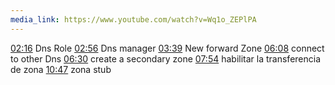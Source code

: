 ```yaml
---
media_link: https://www.youtube.com/watch?v=Wq1o_ZEPlPA
---
```

[02:16](https://www.youtube.com/watch?t=136&v=Wq1o_ZEPlPA)
Dns Role 
[02:56](https://www.youtube.com/watch?t=176&v=Wq1o_ZEPlPA)
Dns manager
[03:39](https://www.youtube.com/watch?t=219&v=Wq1o_ZEPlPA)
New forward Zone
[06:08](https://www.youtube.com/watch?t=368&v=Wq1o_ZEPlPA)
connect to other Dns
[06:30](https://www.youtube.com/watch?t=390&v=Wq1o_ZEPlPA)
create a secondary zone
[07:54](https://www.youtube.com/watch?t=474&v=Wq1o_ZEPlPA)
habilitar la transferencia de zona
[10:47](https://www.youtube.com/watch?t=647&v=Wq1o_ZEPlPA)
zona stub
